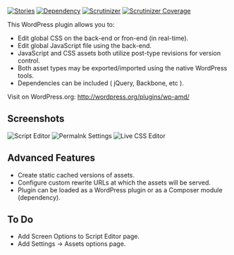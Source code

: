 [![Stories](https://badge.waffle.io/usabilitydynamics/wp-amd.png?label=ready&title=Ready)](https://waffle.io/usabilitydynamics/wp-amd)
[![Dependency](https://gemnasium.com/UsabilityDynamics/wp-amd.svg)](https://gemnasium.com/UsabilityDynamics/wp-amd)
[![Scrutinizer](http://img.shields.io/scrutinizer/g/UsabilityDynamics/wp-amd.svg)](httpshttps://scrutinizer-ci.com/g/UsabilityDynamics/wp-amd)
[![Scrutinizer Coverage](http://img.shields.io/scrutinizer/coverage/g/UsabilityDynamics/wp-amd.svg)](https://scrutinizer-ci.com/g/UsabilityDynamics/wp-amd)

This WordPress plugin allows you to:

* Edit global CSS on the back-end or fron-end (in real-time).
* Edit global JavaScript file using the back-end.
* JavaScript and CSS assets both utilize post-type revisions for version control.
* Both asset types may be exported/imported using the native WordPress tools.
* Dependencies can be included ( jQuery, Backbone, etc ).

Visit on WordPress.org: http://wordpress.org/plugins/wp-amd/

## Screenshots

![Script Editor](http://content.screencast.com/users/TwinCitiesTech.com/folders/Jing/media/1e02790f-83f4-418d-9e2e-218e1bae8686/00000685.png)
![Permalnk Settings](http://content.screencast.com/users/TwinCitiesTech.com/folders/Jing/media/ac1ff2ce-a50e-4c0d-a160-764e0884998c/00000683.png)
![Live CSS Editor](http://content.screencast.com/users/TwinCitiesTech.com/folders/Jing/media/1e02790f-83f4-418d-9e2e-218e1bae8686/00000685.png)

## Advanced Features
* Create static cached versions of assets.
* Configure custom rewrite URLs at which the assets will be served.
* Plugin can be loaded as a WordPress plugin or as a Composer module (dependency).

## To Do
* Add Screen Options to Script Editor page.
* Add Settings -> Assets options page.

